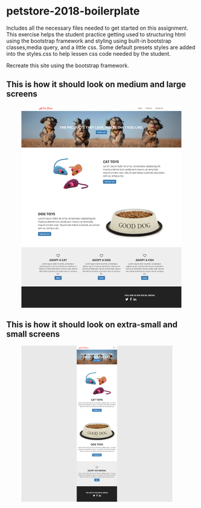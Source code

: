 # petstore-2018-boilerplate
Includes all the necessary files needed to get started on this assignment. This exercise helps the student practice getting used to structuring html using the bootstrap framework and styling using built-in bootstrap classes,media query, and a little css. Some default presets styles are added into the styles.css to help lessen css code needed by the student.

Recreate this site using the bootstrap framework.

## This is how it should look on medium and large screens
<figure>
    <img src="img/petstore-md-lg-view.png" alt="Medium and Large view"/>
</figure>


## This is how it should look on extra-small and small screens
<figure>
    <img src="img/petstore-xs-sm-view.png" alt="Extra small and Small view" style="max-width:400px;"/>
</figure>
